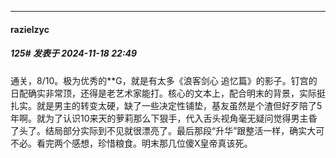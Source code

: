 ﻿
*****

####  razielzyc  
##### 125#       发表于 2024-11-18 22:49

通关，8/10。极为优秀的**G，就是有太多《浪客剑心 追忆篇》的影子。钉宫的日配确实非常顶，还得是老艺术家能打。核心的文本上，配合明末的背景，实际挺扎实。就是男主的转变太硬，缺了一些决定性铺垫，基友虽然是个渣但好歹陪了5年啊。就为了认识10来天的萝莉那么下狠手，代入舌头视角毫无疑问觉得男主昏了头了。结局部分实际到不见就很漂亮了。最后那段“升华”跟整活一样，确实大可不必。看完两个感想，珍惜粮食。明末那几位傻X皇帝真该死。

